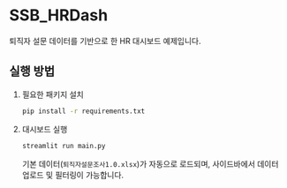 # SSB_HRDash

퇴직자 설문 데이터를 기반으로 한 HR 대시보드 예제입니다.

## 실행 방법

1. 필요한 패키지 설치

   ```bash
   pip install -r requirements.txt
   ```

2. 대시보드 실행

   ```bash
   streamlit run main.py
   ```

   기본 데이터(`퇴직자설문조사1.0.xlsx`)가 자동으로 로드되며, 사이드바에서 데이터 업로드 및 필터링이 가능합니다.

